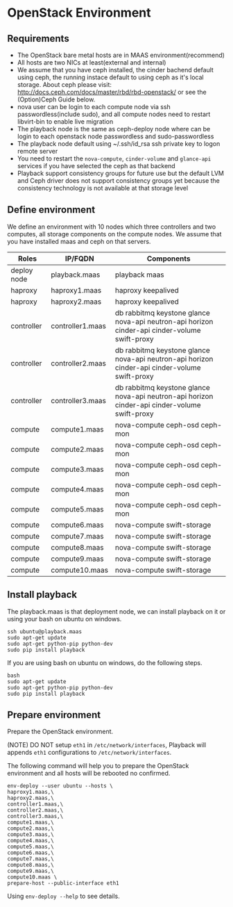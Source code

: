 # OpenStack Environment

## Requirements

* The OpenStack bare metal hosts are in MAAS environment(recommend)
* All hosts are two NICs at least(external and internal)
* We assume that you have ceph installed, the cinder bachend default using ceph, the running instace default to using ceph as it's local storage. About ceph please visit: http://docs.ceph.com/docs/master/rbd/rbd-openstack/ or see the (Option)Ceph Guide below.
* nova user can be login to each compute node via ssh passwordless(include sudo), and all compute nodes need to restart libvirt-bin to enable live migration
* The playback node is the same as ceph-deploy node where can be login to each openstack node passwordless and sudo-passwordless
* The playback node default using ~/.ssh/id_rsa ssh private key to logon remote server
* You need to restart the `nova-compute`, `cinder-volume` and `glance-api` services if you have selected the ceph as that backend
* Playback support consistency groups for future use but the default LVM and Ceph driver does not support consistency groups yet because the consistency technology is not available at that storage level

## Define environment

We define an environment with 10 nodes which three controllers and two computes, all storage components on the compute nodes. We assume that you have installed maas and ceph on that servers.

| Roles         | IP/FQDN           | Components                                                                                    |
| ------------- | ----------------- | --------------------------------------------------------------------------------------------- |
| deploy node   | playback.maas     | playback maas                                                                                 |
| haproxy       | haproxy1.maas     | haproxy keepalived                                                                            |
| haproxy       | haproxy2.maas     | haproxy keepalived                                                                            |
| controller    | controller1.maas  | db rabbitmq keystone glance nova-api neutron-api horizon cinder-api cinder-volume swift-proxy |
| controller    | controller2.maas  | db rabbitmq keystone glance nova-api neutron-api horizon cinder-api cinder-volume swift-proxy |
| controller    | controller3.maas  | db rabbitmq keystone glance nova-api neutron-api horizon cinder-api cinder-volume swift-proxy |
| compute       | compute1.maas     | nova-compute ceph-osd ceph-mon                                                                |
| compute       | compute2.maas     | nova-compute ceph-osd ceph-mon                                                                |
| compute       | compute3.maas     | nova-compute ceph-osd ceph-mon                                                                |
| compute       | compute4.maas     | nova-compute ceph-osd ceph-mon                                                                |
| compute       | compute5.maas     | nova-compute ceph-osd ceph-mon                                                                |
| compute       | compute6.maas     | nova-compute swift-storage                                                                    |
| compute       | compute7.maas     | nova-compute swift-storage                                                                    |
| compute       | compute8.maas     | nova-compute swift-storage                                                                    |
| compute       | compute9.maas     | nova-compute swift-storage                                                                    |
| compute       | compute10.maas    | nova-compute swift-storage                                                                    |

## Install playback

The playback.maas is that deployment node, we can install playback on it or using your bash on ubuntu on windows.

    ssh ubuntu@playback.maas
    sudo apt-get update
    sudo apt-get python-pip python-dev
    sudo pip install playback

If you are using bash on ubuntu on windows, do the following steps.

    bash
    sudo apt-get update
    sudo apt-get python-pip python-dev
    sudo pip install playback

## Prepare environment

Prepare the OpenStack environment.

(NOTE) DO NOT setup `eth1` in `/etc/network/interfaces`, Playback will appends `eth1` configurations to `/etc/network/interfaces`.

The following command will help you to prepare the OpenStack environment and all hosts will be rebooted no confirmed.

    env-deploy --user ubuntu --hosts \
    haproxy1.maas,\
    haproxy2.maas,\
    controller1.maas,\
    controller2.maas,\
    controller3.maas,\
    compute1.maas,\
    compute2.maas,\
    compute3.maas,\
    compute4.maas,\
    compute5.maas,\
    compute6.maas,\
    compute7.maas,\
    compute8.maas,\
    compute9.maas,\
    compute10.maas \
    prepare-host --public-interface eth1

Using `env-deploy --help` to see details.
